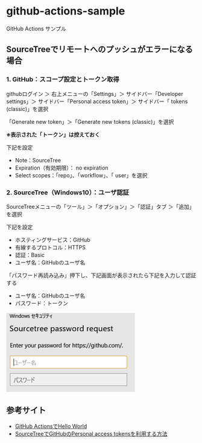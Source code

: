 # github-actions-sample
GitHub Actions サンプル

## SourceTreeでリモートへのプッシュがエラーになる場合
### 1. GitHub：スコープ設定とトークン取得

githubログイン ＞ 右上メニューの「Settings」＞ サイドバー「Developer settings」＞ サイドバー「Personal access token」＞ サイドバー「 tokens (classic)」を選択

「Generate new token」＞「Generate new  tokens (classic)」を選択

**※表示された「トークン」は控えておく**

下記を設定
- Note：SourceTree
- Expiration（有効期限）： no expiration
- Select scopes：「repo」、「workflow」、「 user」を選択


### 2. SourceTree（Windows10）：ユーザ認証

SourceTreeメニューの「ツール」＞「オプション」＞「認証」タブ ＞「追加」を選択

下記を設定
- ホスティングサービス：GitHub
- 有線するプロトコル：HTTPS
- 認証：Basic
- ユーザ名：GitHubのユーザ名

「パスワード再読み込み」押下し、下記画面が表示されたら下記を入力して認証する
- ユーザ名：GitHubのユーザ名
- パスワード：トークン

![](imgs/2023-02-21-14-05-09.png)


## 参考サイト
- [GitHub ActionsでHello World](https://qiita.com/Teach/items/d2c4d7bec98228df1807)
- [SourceTreeでGitHubのPersonal access tokensを利用する方法](https://zenn.dev/koushikagawa/articles/3c35e503c8553a)

